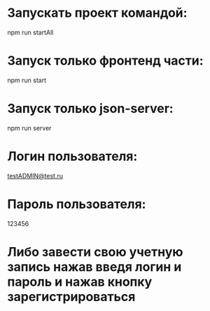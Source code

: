 # Запускать проект командой:

  npm run startAll

# Запуск только фронтенд части:

  npm run start

# Запуск только json-server: 

  npm run server

# Логин пользователя: 

  testADMIN@test.ru

# Пароль пользователя:

  123456

# Либо завести свою учетную запись нажав введя логин и пароль и нажав кнопку зарегистрироваться